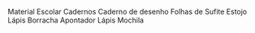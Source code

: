 Material Escolar
Cadernos
Caderno de desenho
Folhas de Sufite
Estojo
Lápis
Borracha
Apontador
Lápis
Mochila
